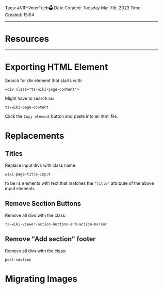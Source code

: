 Tags: #VIP-VoterTech🗳
Date Created: Tuesday Mar 7th, 2023
Time Created: 15:54

---
# Resources

---
# Exporting HTML Element
Search for div element that starts with:
```
<div class="ts-wiki-page-content">
```

Might have to search as:
```
ts-wiki-page-content
```

Click the `Copy element` button and paste into an html file.

# Replacements
## Titles
Replace input divs with class name:
```
wiki-page-title-input
```
to be `h1` elements with text that matches the `"title"` attribute of the above input elements.

## Remove Section Buttons
Remove all divs with the class:
```
ts-wiki-viewer-action-buttons-and-action-marker
```

## Remove "Add section" footer
Remove all divs with the class:
```
post-section
```

# Migrating Images
